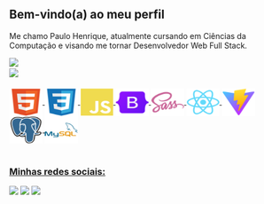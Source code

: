 ## Bem-vindo(a) ao meu perfil

Me chamo Paulo Henrique, atualmente cursando em Ciências da Computação e visando me tornar Desenvolvedor Web Full Stack. 

 <div>
   <a href="https://github.com/PauloHenrrq">
   <img height="180em" src="https://github-readme-stats.vercel.app/api?username=PauloHenrrq&show_icons=true&theme=dark&include_all_commits=false&count_private=false"/><br>
   <img height="180em" src="https://github-readme-stats.vercel.app/api/top-langs/?username=PauloHenrrq&layout=compact&langs_count=6&theme=dark"/>
</div>
    
<div style="display: inline_block"><br>
  <img align="center" alt="HTML" height="50" width="60" src="https://raw.githubusercontent.com/devicons/devicon/master/icons/html5/html5-original.svg">
  <img align="center" alt="CSS" height="50" width="60" src="https://raw.githubusercontent.com/devicons/devicon/master/icons/css3/css3-original.svg">
  <img align="center" alt="Js" height="50" width="60" src="https://raw.githubusercontent.com/devicons/devicon/master/icons/javascript/javascript-plain.svg">
  <img align="center" alt="CSS" height="50" width="60" src="https://github.com/devicons/devicon/blob/master/icons/bootstrap/bootstrap-original.svg">
  <img align="center" alt="CSS" height="50" width="60" src="https://github.com/devicons/devicon/blob/master/icons/sass/sass-original.svg">
  <img align="center" alt="CSS" height="50" width="60" src="https://github.com/devicons/devicon/blob/master/icons/react/react-original.svg">
  <img align="center" alt="CSS" height="50" width="60" src="https://github.com/devicons/devicon/blob/master/icons/vitejs/vitejs-original.svg">
  <img align="center" alt="CSS" height="50" width="60" src="https://github.com/devicons/devicon/blob/master/icons/postgresql/postgresql-original.svg">
  <img align="center" alt="CSS" height="50" width="60" src="https://github.com/devicons/devicon/blob/master/icons/mysql/mysql-original-wordmark.svg">
</div>
 
<br>
 
### Minhas redes sociais:
 
<div> 
  <a href="https://instagram.com/paulohenrqq_" target="_blank"><img src="https://img.shields.io/badge/-Instagram-%23E605F?style=for-the-badge&logo=instagram&logoColor=white" target="_blank"></a>
  <a href = "mailto:paulofera159@gmail.com"><img src="https://img.shields.io/badge/-Gmail-%23333?style=for-the-badge&logo=gmail&logoColor=white" target="_blank"></a>
  <a href="https://www.linkedin.com/in/paulo-henrique-de-ara%C3%BAjo-rodrigues-b679b026a/" target="_blank"><img src="https://img.shields.io/badge/-LinkedIn-%230077B5?style=for-the-badge&logo=linkedin&logoColor=white" target="_blank"></a>
</div>
